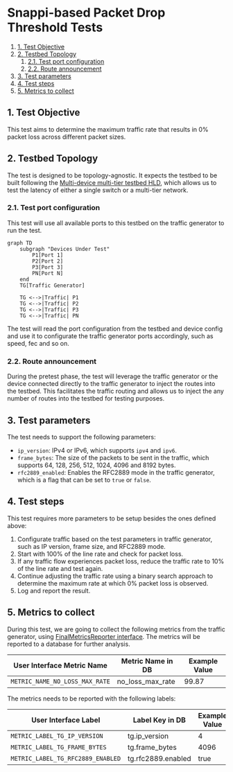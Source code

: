 # Snappi-based Packet Drop Threshold Tests

1. [1. Test Objective](#1-test-objective)
2. [2. Testbed Topology](#2-testbed-topology)
   1. [2.1. Test port configuration](#21-test-port-configuration)
   2. [2.2. Route announcement](#22-route-announcement)
3. [3. Test parameters](#3-test-parameters)
4. [4. Test steps](#4-test-steps)
5. [5. Metrics to collect](#5-metrics-to-collect)

## 1. Test Objective

This test aims to determine the maximum traffic rate that results in 0% packet loss across different packet sizes.

## 2. Testbed Topology

The test is designed to be topology-agnostic. It expects the testbed to be built following the [Multi-device multi-tier testbed HLD](../../testbed/README.testbed.NUT.md), which allows us to test the latency of either a single switch or a multi-tier network.

### 2.1. Test port configuration

This test will use all available ports to this testbed on the traffic generator to run the test.

```mermaid
graph TD
    subgraph "Devices Under Test"
        P1[Port 1]
        P2[Port 2]
        P3[Port 3]
        PN[Port N]
    end
    TG[Traffic Generator]

    TG <-->|Traffic| P1
    TG <-->|Traffic| P2
    TG <-->|Traffic| P3
    TG <-->|Traffic| PN
```

The test will read the port configuration from the testbed and device config and use it to configurate the traffic generator ports accordingly, such as speed, fec and so on.

### 2.2. Route announcement

During the pretest phase, the test will leverage the traffic generator or the device connected directly to the traffic generator to inject the routes into the testbed. This facilitates the traffic routing and allows us to inject the any number of routes into the testbed for testing purposes.

## 3. Test parameters

The test needs to support the following parameters:

- `ip_version`: IPv4 or IPv6, which supports `ipv4` and `ipv6`.
- `frame_bytes`: The size of the packets to be sent in the traffic, which supports 64, 128, 256, 512, 1024, 4096 and 8192 bytes.
- `rfc2889_enabled`: Enables the RFC2889 mode in the traffic generator, which is a flag that can be set to `true` or `false`.

## 4. Test steps

This test requires more parameters to be setup besides the ones defined above:

1. Configurate traffic based on the test parameters in traffic generator, such as IP version, frame size, and RFC2889 mode.
2. Start with 100% of the line rate and check for packet loss.
3. If any traffic flow experiences packet loss, reduce the traffic rate to 10% of the line rate and test again.
4. Continue adjusting the traffic rate using a binary search approach to determine the maximum rate at which 0% packet loss is observed.
5. Log and report the result.

## 5. Metrics to collect

During this test, we are going to collect the following metrics from the traffic generator, using [FinalMetricsReporter interface](../../../test_reporting/telemetry/README.md). The metrics will be reported to a database for further analysis.

| User Interface Metric Name     | Metric Name in DB | Example Value |
|--------------------------------|-------------------|---------------|
| `METRIC_NAME_NO_LOSS_MAX_RATE` | no_loss_max_rate  | 99.87         |

The metrics needs to be reported with the following labels:

| User Interface Label              | Label Key in DB    | Example Value |
|-----------------------------------|--------------------|---------------|
| `METRIC_LABEL_TG_IP_VERSION`      | tg.ip_version      | 4             |
| `METRIC_LABEL_TG_FRAME_BYTES`     | tg.frame_bytes     | 4096          |
| `METRIC_LABEL_TG_RFC2889_ENABLED` | tg.rfc2889.enabled | true          |
